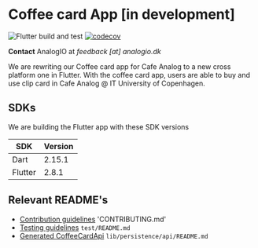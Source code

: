 # Coffee card App [in development]

![Flutter build and test](https://github.com/AnalogIO/coffeecard_app/workflows/Flutter%20build%20and%20test/badge.svg) [![codecov](https://codecov.io/gh/AnalogIO/coffeecard_app/branch/master/graph/badge.svg)](https://codecov.io/gh/AnalogIO/coffeecard_app)

**Contact** AnalogIO at *feedback [at] analogio.dk*

We are rewriting our Coffee card app for Cafe Analog to a new cross platform one in Flutter.
With the coffee card app, users are able to buy and use clip card in Cafe Analog @ IT University of
Copenhagen.

## SDKs

We are building the Flutter app with these SDK versions

| SDK       | Version   |
| --------- | --------- |
| Dart      | 2.15.1    |
| Flutter   | 2.8.1     |

## Relevant README's

- [Contribution guidelines](CONTRIBUTING.md) 'CONTRIBUTING.md'
- [Testing guidelines](test/README.md) `test/README.md`
- [Generated CoffeeCardApi](lib/data/api/README.md) `lib/persistence/api/README.md`
